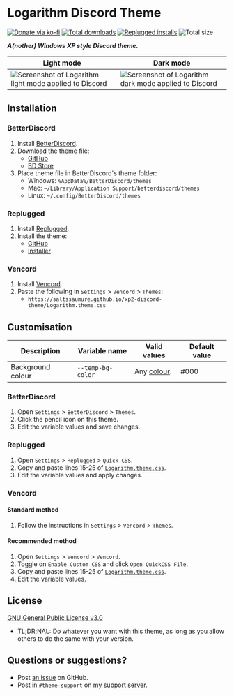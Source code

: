 [light]:            https://user-images.githubusercontent.com/29710355/233753957-b581ff4c-bb70-4f13-8504-b3a4dd5c57e8.png
[dark]:             https://user-images.githubusercontent.com/29710355/233753967-87358b2b-aa49-4056-a5a4-891de58756df.png

[css-color]:        https://developer.mozilla.org/en-US/docs/Web/CSS/color_value
[discord]:          https://discord.gg/uy8nKQVatp

[BetterDiscord]:    https://betterdiscord.app/
[Replugged]:        https://replugged.dev/
[Vencord]:          https://github.com/Vendicated/Vencord

[shield-donate]:    https://img.shields.io/badge/Donate-ko--fi-orange?style=flat-square&logo=kofi&logoColor=orange
[ko-fi]:            https://ko-fi.com/saltssaumure "Any amount is much appreciated!"

[shield-total-dl]:  https://img.shields.io/github/downloads/saltssaumure/xp2-discord-theme/total?color=purple&label=Total%20GitHub%20downloads&style=flat-square
[shield-asar-dl]:   https://img.shields.io/github/downloads/saltssaumure/xp2-discord-theme/latest/net.saltssaumure.Logarithm.asar?color=purple&label=Replugged%20installs&style=flat-square
[shield-repo-size]: https://img.shields.io/github/repo-size/saltssaumure/xp2-discord-theme?style=flat-square "Total size"

[license]:          https://github.com/Saltssaumure/xp2-discord-theme/blob/main/LICENSE
[issues]:           https://github.com/Saltssaumure/xp2-discord-theme/issues
[.theme.css]:       https://github.com/Saltssaumure/xp2-discord-theme/blob/main/Logarithm.theme.css

[release-gh]:       https://github.com/Saltssaumure/xp2-discord-theme/releases/latest "Latest release"
[release-bd]:       https://betterdiscord.app/theme/?id=000 "BetterDiscord store page"
[release-rp]:       https://replugged.dev/install?identifier=Saltssaumure/xp2-discord-theme&source=github "Replugged addon installer"

# Logarithm Discord Theme
[![Donate via ko-fi][shield-donate]][ko-fi]
[![Total downloads][shield-total-dl]][release-gh]
[![Replugged installs][shield-asar-dl]][release-gh]
![Total size][shield-repo-size]

***A(nother) Windows XP style Discord theme.***

| Light mode                                                      | Dark mode                                                     |
| --------------------------------------------------------------- | ------------------------------------------------------------- |
| ![Screenshot of Logarithm light mode applied to Discord][light] | ![Screenshot of Logarithm dark mode applied to Discord][dark] |

## Installation

### BetterDiscord
1. Install [BetterDiscord][BetterDiscord].
2. Download the theme file:
    - [GitHub][release-gh]
    - [BD Store][release-bd]
3. Place theme file in BetterDiscord's theme folder:
    - Windows: `%AppData%/BetterDiscord/themes`
    - Mac: `~/Library/Application Support/betterdiscord/themes`
    - Linux: `~/.config/BetterDiscord/themes`

### Replugged
1. Install [Replugged][Replugged].
2. Install the theme:
    - [GitHub][release-gh]
    - [Installer][release-rp]

### Vencord
1. Install [Vencord][Vencord].
2. Paste the following in `Settings` > `Vencord` > `Themes`:
    - `https://saltssaumure.github.io/xp2-discord-theme/Logarithm.theme.css`

## Customisation

| Description       | Variable name     | Valid values             | Default value |
| ----------------- | ----------------- | ------------------------ | ------------- |
| Background colour | `--temp-bg-color` | Any [colour][css-color]. | #000          |

### BetterDiscord
1. Open `Settings` > `BetterDiscord` > `Themes`.
2. Click the pencil icon on this theme.
3. Edit the variable values and save changes.

### Replugged
1. Open `Settings` > `Replugged` > `Quick CSS`.
3. Copy and paste lines 15-25 of [`Logarithm.theme.css`][.theme.css].
3. Edit the variable values and apply changes.

### Vencord
#### Standard method
1. Follow the instructions in `Settings` > `Vencord` > `Themes`.
#### Recommended method
1. Open `Settings` > `Vencord` > `Vencord`.
2. Toggle on `Enable Custom CSS` and click `Open QuickCSS File`.
3. Copy and paste lines 15-25 of [`Logarithm.theme.css`][.theme.css].
4. Edit the variable values.

## License
[GNU General Public License v3.0][license]
- <span title="Too long; didn't read; not a lawyer">TL;DR;NAL</span>: Do whatever you want with this theme, as long as you allow others to do the same with your version.

## Questions or suggestions?
- Post [an issue][issues] on GitHub.
- Post in `#theme-support` on [my support server][discord].
